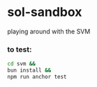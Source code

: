 # sol-sandbox

playing around with the SVM

### to test:

```bash
cd svm &&
bun install &&
npm run anchor test
```
